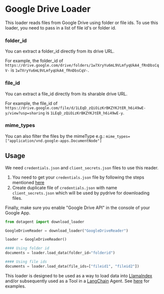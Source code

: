 # Google Drive Loader

This loader reads files from Google Drive using folder or file ids. To use this loader, you need to pass in a list of file id's or folder id.

### folder_id

You can extract a folder_id directly from its drive URL.

For example, the folder_id of `https://drive.google.com/drive/folders/1w7XryYu6mL9VLmfyqUkA4_fRnDbsCqV-` is `1w7XryYu6mL9VLmfyqUkA4_fRnDbsCqV-`.

### file_id

You can extract a file_id directly from its sharable drive URL.

For example, the file_id of `https://drive.google.com/file/d/1LEqD_zQiOizKrBKZYKJtER_h6i49wE-y/view?usp=sharing` is `1LEqD_zQiOizKrBKZYKJtER_h6i49wE-y`.

### mime_types

You can also filter the files by the mimeType e.g.: `mime_types=["application/vnd.google-apps.DocumentNode"]`

## Usage

We need `credentials.json` and `client_secrets.json` files to use this reader.

1. You need to get your `credentials.json` file by following the steps mentioned [here](https://developers.google.com/drive/api/v3/quickstart/python)
2. Create duplicate file of `credentials.json` with name `client_secrets.json` which will be used by pydrive for downloading files.

Finally, make sure you enable "Google Drive API" in the console of your Google App.

```python
from dotagent import download_loader

GoogleDriveReader = download_loader("GoogleDriveReader")

loader = GoogleDriveReader()

#### Using folder id
documents = loader.load_data(folder_id="folderid")

#### Using file ids
documents = loader.load_data(file_ids=["fileid1", "fileid2"])
```

This loader is designed to be used as a way to load data into [LlamaIndex](https://github.com/jerryjliu/gpt_index/tree/main/gpt_index) and/or subsequently used as a Tool in a [LangChain](https://github.com/hwchase17/langchain) Agent. See [here](https://github.com/emptycrown/llama-hub/tree/main) for examples.
